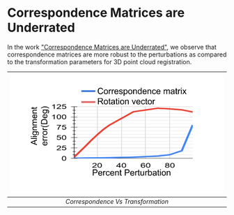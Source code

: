 # Correspondence Matrices are Underrated  
In the work ["Correspondence Matrices are Underrated"](), we observe that correspondence matrices are more robust to the perturbations as compared to the transformation parameters for 3D point cloud registration. 

| ![Image](/images/corr_vs_transf.png) | 
|:--:| 
| *Correspondence Vs Transformation* |